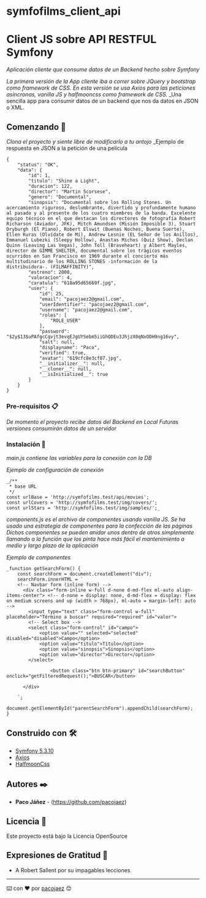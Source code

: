 # symfofilms_client_api

# Client JS sobre API RESTFUL Symfony

_Aplicación cliente que consume datos de un Backend hecho sobre Symfony_

_La primera versión de la App cliente iba a correr sobre JQuery y bootstrap como framework de CSS._
_En esta versión se usa Axios para las peticiones asíncronas, vanilla JS y halfmooncss como framework de CSS._
_Una sencilla app para consumir datos de un backend que nos da datos en JSON o XML.



## Comenzando 🚀

_Clona el proyecto y siente libre de modificarlo a tu antojo_
_Ejemplo de respuesta en JSON a la petición de una película
```
{
    "status": "OK",
    "data": {
        "id": 1,
        "titulo": "Shine a Light",
        "duracion": 122,
        "director": "Martin Scorsese",
        "genero": "Documental",
        "sinopsis": "Documental sobre los Rolling Stones. Un acercamiento riguroso, deslumbrante, divertido y profundamente humano al pasado y al presente de los cuatro miembros de la banda. Excelente equipo técnico en el que destacan los directores de fotografía Robert Richarson (Aviador, JFK), Mitch Amundsen (Misión Imposible 3), Stuart Dryburgh (El Piano), Robert Elswit (Buenas Noches, Buena Suerte), Ellen Kuras (Olvídate de Mí), Andrew Lesnie (EL Señor de los Anillos), Emmanuel Lubezki (Sleepy Hollow), Anastas Michos (Quiz Show), Declan Quinn (Leaving Las Vegas), John Toll (Braveheart) y Albert Mayles, director de GIMME SHELTER, documental sobre los trágicos eventos ocurridos en San Francisco en 1969 durante el concierto más multitudinario de los ROLLING STONES -información de la distribuidora-. (FILMAFFINITY)",
        "estreno": 2008,
        "valoracion": 4,
        "caratula": "618a95d65669f.jpg",
        "user": {
            "id": 25,
            "email": "pacojaez2@gmail.com",
            "userIdentifier": "pacojaez2@gmail.com",
            "username": "pacojaez2@gmail.com",
            "roles": [
                "ROLE_USER"
            ],
            "password": "$2y$13$uPAfgcCqvjt3evqEJgUYSebm5iiGhQDEu3JhjzX0qNxODH9ng16vy",
            "salt": null,
            "displayname": "Paco",
            "verified": true,
            "avatar": "619cfc8e3cf07.jpg",
            "__initializer__": null,
            "__cloner__": null,
            "__isInitialized__": true
        }
    }
}
```


### Pre-requisitos 📋

_De momento el proyecto recibe datos del Backend en Local_
_Futuras versiones consumirán datos de un servidor_


### Instalación 🔧

_main.js contiene las variables para la conexión con la DB_


_Ejemplo de configuración de conexión_
```
_/**
 * base URL
 */
const urlBase = 'http://symfofilms.test/api/movies';
const urlCovers = 'http://symfofilms.test/img/covers/';
const urlStars = 'http://symfofilms.test/img/samples/';_
```


_components.js es el archivo de componentes usando vanilla JS._
_Se ha usado una estrategia de componentes para la confección de las páginas_
_Dichos componentes se pueden anidar unos dentro de otros simplemente llamando a la función que los pinta_
_hace más fácil el mantenimiento a medio y largo plazo de la aplicación_

_Ejemplo de componentes_
```
_function getSearchForm() {
    const searchForm = document.createElement("div");
    searchForm.innerHTML = `
    <!-- Navbar form (inline form) -->
      <div class="form-inline w-full d-none d-md-flex ml-auto align-items-center"> <!-- d-none = display: none, d-md-flex = display: flex on medium screens and up (width > 768px), ml-auto = margin-left: auto -->
        <input type="text" class="form-control w-full" placeholder="Término a buscar" required="required" id="valor">
        <!-- Select box -->
        <select class="form-control" id="campo">
            <option value="" selected="selected" disabled="disabled">Campo</option>
            <option value="titulo">Título</option>
            <option value="sinopsis">Sinopsis</option>
            <option value="director">Director</option>
        </select>
            
                <button class="btn btn-primary" id="searchButton" onclick="getFilteredRequest();">BUSCAR</button>
            
      </div>
      
    `;
    document.getElementById("parentSearchForm").appendChild(searchForm);
}
```


## Construido con 🛠️


* [Symfony 5.3.10](https://symfony.com/)
* [Axios](https://axios-http.com/)
* [HalfmoonCss](https://www.gethalfmoon.com/)


## Autores ✒️

* **Paco Jáñez** - (https://github.com/pacojaez)


## Licencia 📄

Este proyecto está bajo la Licencia OpenSource

## Expresiones de Gratitud 🎁

* A Robert Sallent por su impagables lecciones

---
⌨️ con ❤️ por [pacojaez](https://github.com/pacojaez) 😊
